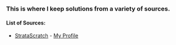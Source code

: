 ### This is where I keep solutions from a variety of sources.

#### List of Sources:
- [StrataScratch](https://platform.stratascratch.com/user/RnDAskella) - [My Profile](https://platform.stratascratch.com/user/RnDAskella)